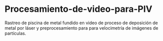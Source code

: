 # Procesamiento-de-video-para-PIV
Rastreo de piscina de metal fundido en video de proceso de deposición de metal por láser y preprocesamiento para para velocimetría de imágenes de partículas.

